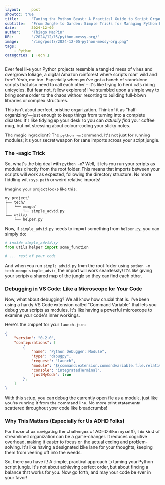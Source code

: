 ```yaml
---
layout:     post 
showtoc: true
title:      "Taming the Python Beast: A Practical Guide to Script Organization"
subtitle:   "From Jungle to Garden: Simple Tricks for Managing Python Projects Without the Complexity"
date:       2024-12-05
author:     "Thiago MadPin"
URL:        "/2024/12/05/python-messy-org/"
image:      "/img/posts/2024-12-05-python-messy-org.png"
tags:
    - Python
categories: [ Tech ]
---
```



Ever feel like your Python projects resemble a tangled mess of vines and overgrown foliage, a digital Amazon rainforest where scripts roam wild and free? Yeah, me too.  Especially when you've got a bunch of standalone scripts that also need to call each other – it's like trying to herd cats riding unicycles.  But fear not, fellow explorers! I've stumbled upon a simple way to bring some order to the chaos without resorting to building full-blown libraries or complex structures.

This isn't about perfect, pristine organization.  Think of it as "half-organizing"—just enough to keep things from turning into a complete disaster.  It's like tidying up your desk so you can *actually find* your coffee mug, but not stressing about colour-coding your sticky notes.

The magic ingredient?  The `python -m` command.  It's not just for running modules; it's your secret weapon for sane imports across your script jungle.

### The `-m`agic Trick

So, what's the big deal with `python -m`? Well, it lets you run your scripts as modules directly from the root folder. This means that imports between your scripts will work as expected, following the directory structure. No more fiddling with `sys.path` or weird relative imports!

Imagine your project looks like this:

```
my_project/
├── tech/
│   └── mongo/
│       └── simple_advid.py
└── utils/
    └── helper.py
```

Now, if `simple_advid.py` needs to import something from `helper.py`, you can simply do:

```python
# inside simple_advid.py
from utils.helper import some_function

# ... rest of your code
```

And when you run `simple_advid.py` from the root folder using `python -m tech.mongo.simple_advid`, the import will work seamlessly! It's like giving your scripts a shared map of the jungle so they can find each other.

### Debugging in VS Code: Like a Microscope for Your Code

Now, what about debugging? We all know how crucial that is. I've been using a handy VS Code extension called "Command Variable" that lets you debug your scripts as modules.  It's like having a powerful microscope to examine your code's inner workings.

Here's the snippet for your `launch.json`:

```json
{
    "version": "0.2.0",
    "configurations": [
        {
            "name": "Python Debugger: Module",
            "type": "debugpy",
            "request": "launch",
            "module": "${command:extension.commandvariable.file.relativeFileDotsNoExtension}",
            "console": "integratedTerminal",
            "justMyCode": true
        },
    ]
}
```

With this setup, you can debug the currently open file as a module, just like you're running it from the command line.  No more print statements scattered throughout your code like breadcrumbs!

### Why This Matters (Especially for Us ADHD Folks)

For those of us navigating the challenges of ADHD (like myself!), this kind of streamlined organization can be a game-changer. It reduces cognitive overhead, making it easier to focus on the actual coding and problem-solving. It's like having a designated bike lane for your thoughts, keeping them from veering off into the weeds.

So, there you have it! A simple, practical approach to taming your Python script jungle. It's not about achieving perfect order, but about finding a balance that works for you.  Now go forth, and may your code be ever in your favor!
